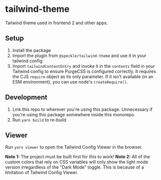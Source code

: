 # tailwind-theme

Tailwind theme used in frontend 2 and other apps.

## Setup

1. Install the package
1. Import the plugin from `@speckle/tailwind-theme` and use it in your tailwind config
1. Import `tailwindContentEntry` and invoke it in the `contents` field in your Tailwind config to ensure PurgeCSS is configured correctly. It requires the CJS `require` object as its only parameter. If it isn't available (in an ESM environment), you can use node's `createRequire()`.

## Development

1. Link this repo to wherever you're using this package. Unnecessary if you're using this package somewhere inside this monorepo.
1. Run `yarn build` to re-build

## Viewer

Run `yarn viewer` to open the Tailwind Config Viewer in the browser.

**Note 1:** The project must be built first for this to work!
**Note 2:** All of the custom colors that rely on CSS variables will only show the light mode version irregardless of the "Dark Mode" toggle. This is because of a limitation of Tailwind Config Viewer.
